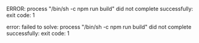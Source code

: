 ﻿ERROR: process "/bin/sh -c npm run build" did not complete successfully: exit code: 1

error: failed to solve: process "/bin/sh -c npm run build" did not complete successfully: exit code: 1
